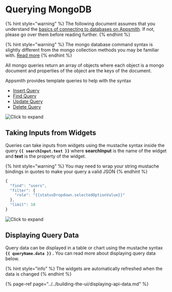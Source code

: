 # Querying MongoDB

{% hint style="warning" %}
The following document assumes that you understand the [basics of connecting to databases on Appsmith](../). If not, please go over them before reading further. 
{% endhint %}

{% hint style="warning" %}
The mongo database command syntax is slightly different from the mongo collection methods you may be familiar with. [Read more](https://docs.mongodb.com/manual/reference/command/nav-crud/)
{% endhint %}

All mongo queries return an array of objects where each object is a mongo document and properties of the object are the keys of the document. 

Appsmith provides template queries to help with the syntax

* [Insert Query](mongo-syntax.md#insert-query)
* [Find Query](mongo-syntax.md#find-query)
* [Update Query](mongo-syntax.md#update-query)
* [Delete Query](mongo-syntax.md#delete-query)

![Click to expand](../../../.gitbook/assets/mongo-query.gif)

## Taking Inputs from Widgets

Queries can take inputs from widgets using the mustache syntax inside the query **`{{ searchInput.text }}`** where **searchInput** is the name of the widget and **text** is the property of the widget.

{% hint style="warning" %}
You may need to wrap your string mustache bindings in quotes to make your query a valid JSON
{% endhint %}

```javascript
{
  "find": "users",
  "filter": {
    "role": "{{statusDropdown.selectedOptionValue}}"
  },
  "limit": 10
}
```

![Click to expand](../../../.gitbook/assets/mongo-query-binding.gif)

## Displaying Query Data

Query data can be displayed in a table or chart using the mustache syntax **`{{ queryName.data }}` .** You can read more about displaying query data below.

{% hint style="info" %}
The widgets are automatically refreshed when the data is changed
{% endhint %}

{% page-ref page="../../building-the-ui/displaying-api-data.md" %}


